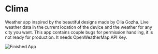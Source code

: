# Clima
Weather app inspired by the beautiful designs made by Olia Gozha. Live weather data in the current location of the device and the weather for any city you want.
This app contains couple bugs for permission handling, it is not ready for production.
It needs OpenWeatherMap API Key.

![Finished App](https://github.com/londonappbrewery/Images/blob/master/clima-demo.gif)